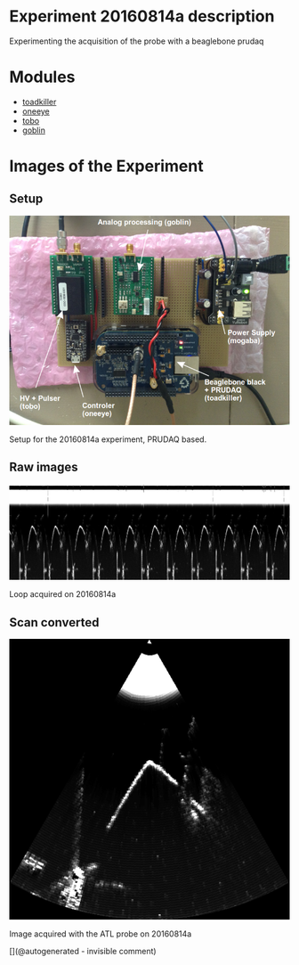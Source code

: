 # Experiment 20160814a description

Experimenting the acquisition of the probe with a beaglebone prudaq





# Modules

* [toadkiller](/retired/toadkiller/)
* [oneeye](/retired/oneeye/)
* [tobo](/tobo/)
* [goblin](/goblin/)




# Images of the Experiment

## Setup

![](/include/20160814/20160814-IMG_3430.png)

Setup for the 20160814a experiment, PRUDAQ based.

## Raw images

![](/include/20160814/sonde3V_1.png)

Loop acquired on 20160814a

## Scan converted

![](/include/20160814/20160814-sonde3V_1-4.csv-SC.png)

Image acquired with the ATL probe on 20160814a










[](@autogenerated - invisible comment)